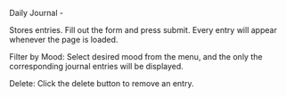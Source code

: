 Daily Journal -

Stores entries. Fill out the form and press submit. Every entry will appear whenever the page is loaded.

Filter by Mood: Select desired mood from the menu, and the only the corresponding journal entries will be displayed.

Delete: Click the delete button to remove an entry.